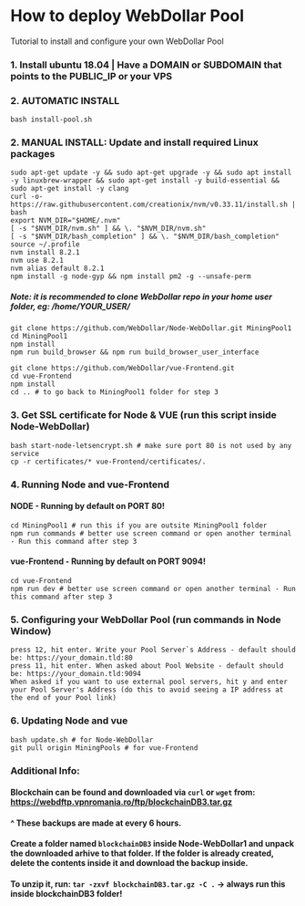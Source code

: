 # How to deploy WebDollar Pool
Tutorial to install and configure your own WebDollar Pool

### 1. Install ubuntu 18.04 | Have a DOMAIN or SUBDOMAIN that points to the PUBLIC_IP or your VPS
### 2. AUTOMATIC INSTALL
```shell
bash install-pool.sh
```
### 2. MANUAL INSTALL: Update and install required Linux packages
```shell
sudo apt-get update -y && sudo apt-get upgrade -y && sudo apt install -y linuxbrew-wrapper && sudo apt-get install -y build-essential && sudo apt-get install -y clang
curl -o- https://raw.githubusercontent.com/creationix/nvm/v0.33.11/install.sh | bash
export NVM_DIR="$HOME/.nvm"
[ -s "$NVM_DIR/nvm.sh" ] && \. "$NVM_DIR/nvm.sh"
[ -s "$NVM_DIR/bash_completion" ] && \. "$NVM_DIR/bash_completion"
source ~/.profile
nvm install 8.2.1
nvm use 8.2.1
nvm alias default 8.2.1
npm install -g node-gyp && npm install pm2 -g --unsafe-perm
```
##### Note: it is recommended to clone WebDollar repo in your home user folder, eg: /home/YOUR_USER/
```shell
git clone https://github.com/WebDollar/Node-WebDollar.git MiningPool1
cd MiningPool1
npm install
npm run build_browser && npm run build_browser_user_interface
```
```shell
git clone https://github.com/WebDollar/vue-Frontend.git
cd vue-Frontend
npm install
cd .. # to go back to MiningPool1 folder for step 3
```
### 3. Get SSL certificate for Node & VUE (run this script inside Node-WebDollar)
```shell
bash start-node-letsencrypt.sh # make sure port 80 is not used by any service
cp -r certificates/* vue-Frontend/certificates/.
```
### 4. Running Node and vue-Frontend
#### NODE - Running by default on PORT 80!
```shell
cd MiningPool1 # run this if you are outsite MiningPool1 folder
npm run commands # better use screen command or open another terminal - Run this command after step 3
```
#### vue-Frontend - Running by default on PORT 9094!
```shell
cd vue-Frontend
npm run dev # better use screen command or open another terminal - Run this command after step 3
```
### 5. Configuring your WebDollar Pool (run commands in Node Window)
```shell
press 12, hit enter. Write your Pool Server`s Address - default should be: https://your_domain.tld:80
press 11, hit enter. When asked about Pool Website - default should be: https://your_domain.tld:9094
When asked if you want to use external pool servers, hit y and enter your Pool Server's Address (do this to avoid seeing a IP address at the end of your Pool link)
```
### 6. Updating Node and vue
```shell
bash update.sh # for Node-WebDollar
git pull origin MiningPools # for vue-Frontend
```
### Additional Info:

#### Blockchain can be found and downloaded via ```curl``` or ```wget``` from: <a href="https://webdftp.vpnromania.ro/ftp/blockchainDB3.tar.gz">https://webdftp.vpnromania.ro/ftp/blockchainDB3.tar.gz</a>
#### ^ These backups are made at every 6 hours.
#### Create a folder named ```blockchainDB3``` inside Node-WebDollar1 and unpack the downloaded arhive to that folder. If the folder is already created, delete the contents inside it and download the backup inside.
#### To unzip it, run: ```tar -zxvf blockchainDB3.tar.gz -C .``` -> always run this inside blockchainDB3 folder!
